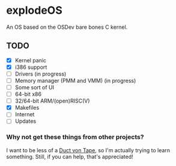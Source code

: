 # explodeOS
An OS based on the OSDev bare bones C kernel.
## TODO
- [x] Kernel panic
- [x] i386 support
- [ ] Drivers (in progress)
- [ ] Memory manager (PMM and VMM) (in progress)
- [ ] Some sort of UI
- [ ] 64-bit x86
- [ ] 32/64-bit ARM/(open)RISC(V)
- [x] Makefiles
- [ ] Internet
- [ ] Updates
### Why not get these things from other projects?
I want to be less of a [Duct von Tape](https://wiki.osdev.org/Duct_von_Tape), so I'm actually trying to learn something. Still, if you can help, that's appreciated!
